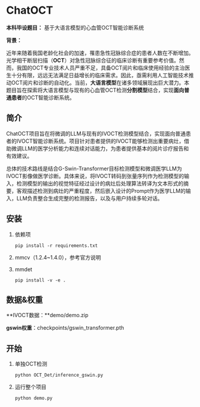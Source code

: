 # ChatOCT
**本科毕设题目：**
基于大语言模型的心血管OCT智能诊断系统

**背景：**

近年来随着我国老龄化社会的加速，罹患急性冠脉综合症的患者人数在不断增加。光学相干断层扫描（**OCT**）对急性冠脉综合征的临床诊断有重要参考价值。然而，我国的OCT专业技术人员严重不足，具备OCT阅片和临床使用经验的主治医生十分有限，远远无法满足日益增长的临床需求。因此，亟需利用人工智能技术推动OCT阅片和诊断的自动化。当前，**大语言模型**在诸多领域展现出巨大潜力。本题目旨在探索将大语言模型与现有的心血管OCT检测**分割模型**结合，实现**面向普通患者**的OCT智能诊断系统。

## 简介

ChatOCT项目旨在将微调的LLM与现有的IVOCT检测模型结合，实现面向普通患者的IVOCT智能诊断系统。项目针对患者提供的IVOCT能够检测出重要病灶，借助微调LLM的医学分析能力和连续对话能力，为患者提供基本的阅片诊疗报告和有效建议。

总体的技术路线是结合G-Swin-Transformer目标检测模型和微调医学LLM为IVOCT影像做医学诊断。具体来说，将IVOCT转码到张量序列作为检测模型的输入，检测模型的输出的视觉特征经过设计的病灶后处理算法转译为文本形式的摘要，客观描述检测到病灶的严重程度，然后嵌入设计的Prompt作为医学LLM的输入，LLM负责整合生成完整的检测报告，以及与用户持续多轮对话。

## 安装

1. 依赖项

     ```
     pip install -r requirements.txt
     ```

2. mmcv（1.2.4~1.4.0），参考官方说明

3. mmdet

     ```
     pip install -v -e .
     ```

## 数据&权重

**IVOCT数据：**demo/demo.zip

**gswin权重**：checkpoints/gswin_transformer.pth

## 开始

1. 单独OCT检测

     ```
     python OCT_Det/inference_gswin.py
     ```

2. 运行整个项目

     ```
     python demo.py
     ```

     
